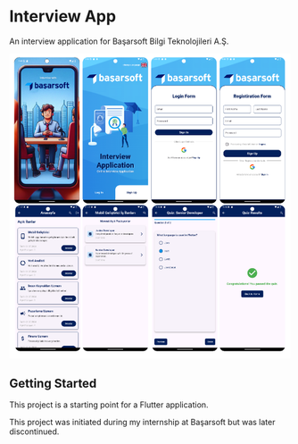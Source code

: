 # Interview App

An interview application for Başarsoft Bilgi Teknolojileri A.Ş.

![App Preview](https://github.com/Furk4nBulut/Interview-App-Flutter/blob/master/app_preview.png)

## Getting Started

This project is a starting point for a Flutter application.

This project was initiated during my internship at Başarsoft but was later discontinued.
